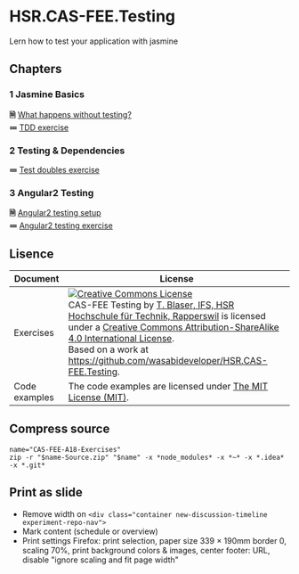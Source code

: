 # HSR.CAS-FEE.Testing
Lern how to test your application with jasmine


## Chapters

### 1 Jasmine Basics

**🗎** [What happens without testing?](./basics/README.md)  
**≔** [TDD exercise](./basics/Exercise.md)

### 2 Testing & Dependencies

**≔** [Test doubles exercise](./dependencies/Exercise.md)

### 3 Angular2 Testing

**🗎** [Angular2 testing setup](./angular/README.md)  
**≔** [Angular2 testing exercise](./angular/Exercise.md)


## Lisence

| Document | License |
| --- | --- |
| Exercises | <a rel="license" href="http://creativecommons.org/licenses/by-sa/4.0/"><img alt="Creative Commons License" style="border-width:0" src="https://i.creativecommons.org/l/by-sa/4.0/88x31.png" /></a><br /><span xmlns:dct="http://purl.org/dc/terms/" property="dct:title">CAS-FEE Testing</span> by <a xmlns:cc="http://creativecommons.org/ns#" href="www.ifs.hsr.ch" property="cc:attributionName" rel="cc:attributionURL"> T. Blaser, IFS, HSR Hochschule für Technik, Rapperswil</a> is licensed under a <a rel="license" href="http://creativecommons.org/licenses/by-sa/4.0/">Creative Commons Attribution-ShareAlike 4.0 International License</a>. <br />Based on a work at<a xmlns:dct="http://purl.org/dc/terms/" href="https://github.com/wasabideveloper/HSR.CAS-FEE.Testing" rel="dct:source">    https://github.com/wasabideveloper/HSR.CAS-FEE.Testing</a>. |
| Code examples | The code examples are licensed under [The MIT License (MIT)](./LICENSE). |


## Compress source

```shell
name="CAS-FEE-A18-Exercises"
zip -r "$name-Source.zip" "$name" -x *node_modules* -x *~* -x *.idea* -x *.git*
```


## Print as slide

* Remove width on `<div class="container new-discussion-timeline experiment-repo-nav">`
* Mark content (schedule or overview)
* Print settings Firefox: print selection, paper size 339 × 190mm border 0, scaling 70%, print background colors & images, center footer: URL, disable "ignore scaling and fit page width"
